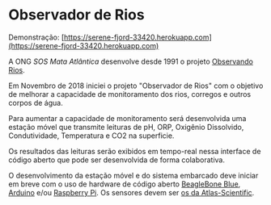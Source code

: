 # Observador de Rios

Demonstração: [https://serene-fjord-33420.herokuapp.com](https://serene-fjord-33420.herokuapp.com)

A ONG *SOS Mata Atlântica* desenvolve desde 1991 o projeto [Observando Rios](https://www.sosma.org.br/projeto/observando-os-rios/).

Em Novembro de 2018 iniciei o projeto "Observador de Rios" com o objetivo de melhorar a capacidade de monitoramento dos rios, corregos e outros corpos de água.

Para aumentar a capacidade de monitoramento será desenvolvida uma estação móvel que transmite leituras de pH, ORP, Oxigênio Dissolvido, Condutividade, Temperatura e CO2 na superficie.

Os resultados das leituras serão exibidos em tempo-real nessa interface de código aberto que pode ser desenvolvida de forma colaborativa.

O desenvolvimento da estação móvel e do sistema embarcado deve iniciar em breve com o uso de hardware de código aberto [BeagleBone Blue](http://beagleboard.org/blue), [Arduino](http://arduino.cc) e/ou [Raspberry Pi](https://www.raspberrypi.org/). Os sensores devem ser [os da Atlas-Scientific](https://www.atlas-scientific.com/kits.html).